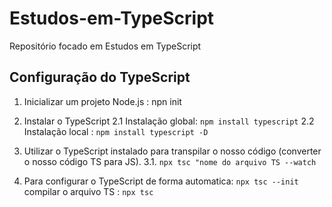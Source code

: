 # Estudos-em-TypeScript

Repositório focado em Estudos em TypeScript

## Configuração do TypeScript

1. Inicializar um projeto Node.js : npn init
2. Instalar o TypeScript
   2.1 Instalação global: `npm install typescript`
   2.2 Instalação local : `npm install typescript -D`

3. Utilizar o TypeScript instalado para transpilar o nosso código (converter o nosso código TS para JS).
   3.1. `npx tsc "nome do arquivo TS --watch`

4. Para configurar o TypeScript de forma automatica: `npx tsc --init`
   compilar o arquivo TS : `npx tsc`
